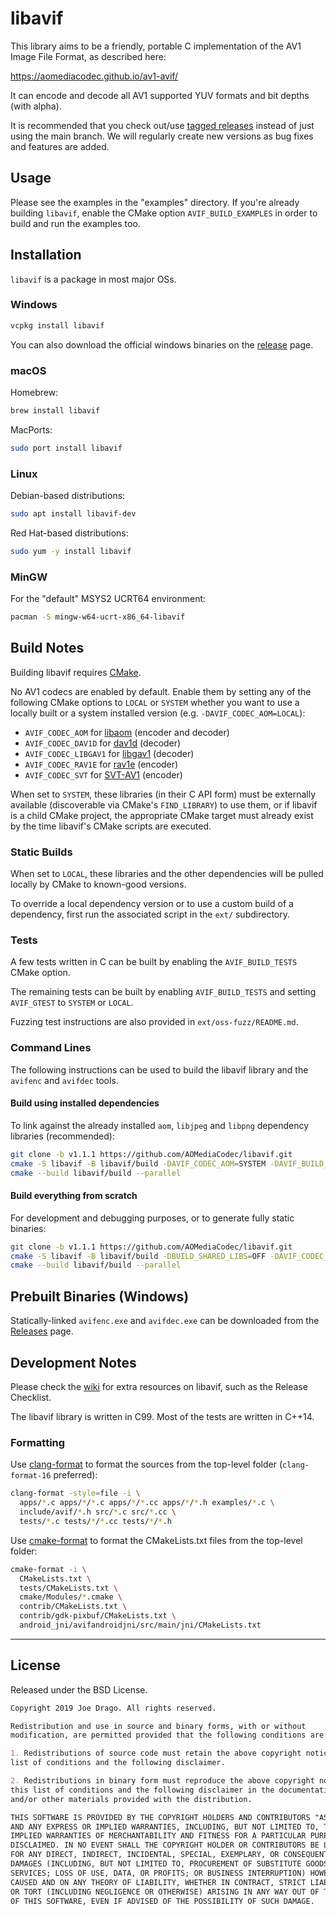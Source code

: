 # libavif

This library aims to be a friendly, portable C implementation of the AV1 Image
File Format, as described here:

<https://aomediacodec.github.io/av1-avif/>

It can encode and decode all AV1 supported YUV formats and bit depths (with
alpha).

It is recommended that you check out/use
[tagged releases](https://github.com/AOMediaCodec/libavif/releases) instead of
just using the main branch. We will regularly create new versions as bug fixes
and features are added.

## Usage

Please see the examples in the "examples" directory. If you're already building
`libavif`, enable the CMake option `AVIF_BUILD_EXAMPLES` in order to build and
run the examples too.

## Installation

`libavif` is a package in most major OSs.

### Windows

```sh
vcpkg install libavif
```
You can also download the official windows binaries on the
[release](https://github.com/AOMediaCodec/libavif/releases) page.

### macOS

Homebrew:
```sh
brew install libavif
```
MacPorts:
```sh
sudo port install libavif
```

### Linux

Debian-based distributions:
```sh
sudo apt install libavif-dev
```
Red Hat-based distributions:
```sh
sudo yum -y install libavif
```

### MinGW

For the "default" MSYS2 UCRT64 environment:
```sh
pacman -S mingw-w64-ucrt-x86_64-libavif
```

## Build Notes

Building libavif requires [CMake](https://cmake.org/).

No AV1 codecs are enabled by default. Enable them by setting any of the
following CMake options to `LOCAL` or `SYSTEM` whether you want to use a
locally built or a system installed version (e.g. `-DAVIF_CODEC_AOM=LOCAL`):

* `AVIF_CODEC_AOM` for [libaom](https://aomedia.googlesource.com/aom/) (encoder
  and decoder)
* `AVIF_CODEC_DAV1D` for [dav1d](https://code.videolan.org/videolan/dav1d)
  (decoder)
* `AVIF_CODEC_LIBGAV1` for
  [libgav1](https://chromium.googlesource.com/codecs/libgav1/) (decoder)
* `AVIF_CODEC_RAV1E` for [rav1e](https://github.com/xiph/rav1e) (encoder)
* `AVIF_CODEC_SVT` for [SVT-AV1](https://gitlab.com/AOMediaCodec/SVT-AV1)
  (encoder)

When set to `SYSTEM`, these libraries (in their C API form) must be externally
available (discoverable via CMake's `FIND_LIBRARY`) to use them, or if libavif
is a child CMake project, the appropriate CMake target must already exist
by the time libavif's CMake scripts are executed.

### Static Builds

When set to `LOCAL`, these libraries and the other dependencies will be pulled
locally by CMake to known-good versions.

To override a local dependency version or to use a custom build of a dependency,
first run the associated script in the `ext/` subdirectory.

### Tests

A few tests written in C can be built by enabling the `AVIF_BUILD_TESTS` CMake
option.

The remaining tests can be built by enabling `AVIF_BUILD_TESTS` and setting
`AVIF_GTEST` to `SYSTEM` or `LOCAL`.

Fuzzing test instructions are also provided in `ext/oss-fuzz/README.md`.

### Command Lines

The following instructions can be used to build the libavif library and the
`avifenc` and `avifdec` tools.

#### Build using installed dependencies

To link against the already installed `aom`, `libjpeg` and `libpng` dependency
libraries (recommended):

```sh
git clone -b v1.1.1 https://github.com/AOMediaCodec/libavif.git
cmake -S libavif -B libavif/build -DAVIF_CODEC_AOM=SYSTEM -DAVIF_BUILD_APPS=ON
cmake --build libavif/build --parallel
```

#### Build everything from scratch

For development and debugging purposes, or to generate fully static binaries:

```sh
git clone -b v1.1.1 https://github.com/AOMediaCodec/libavif.git
cmake -S libavif -B libavif/build -DBUILD_SHARED_LIBS=OFF -DAVIF_CODEC_AOM=LOCAL -DAVIF_LIBYUV=LOCAL -DAVIF_LIBSHARPYUV=LOCAL -DAVIF_JPEG=LOCAL -DAVIF_ZLIBPNG=LOCAL -DAVIF_BUILD_APPS=ON -DCMAKE_C_FLAGS_RELEASE="-static" -DCMAKE_EXE_LINKER_FLAGS="-static"
cmake --build libavif/build --parallel
```

## Prebuilt Binaries (Windows)

Statically-linked `avifenc.exe` and `avifdec.exe` can be downloaded from the
[Releases](https://github.com/AOMediaCodec/libavif/releases) page.

## Development Notes

Please check the [wiki](https://github.com/AOMediaCodec/libavif/wiki) for extra
resources on libavif, such as the Release Checklist.

The libavif library is written in C99. Most of the tests are written in C++14.

### Formatting

Use [clang-format](https://clang.llvm.org/docs/ClangFormat.html) to format the
sources from the top-level folder (`clang-format-16` preferred):

```sh
clang-format -style=file -i \
  apps/*.c apps/*/*.c apps/*/*.cc apps/*/*.h examples/*.c \
  include/avif/*.h src/*.c src/*.cc \
  tests/*.c tests/*/*.cc tests/*/*.h
```

Use [cmake-format](https://github.com/cheshirekow/cmake_format) to format the
CMakeLists.txt files from the top-level folder:

```sh
cmake-format -i \
  CMakeLists.txt \
  tests/CMakeLists.txt \
  cmake/Modules/*.cmake \
  contrib/CMakeLists.txt \
  contrib/gdk-pixbuf/CMakeLists.txt \
  android_jni/avifandroidjni/src/main/jni/CMakeLists.txt
```

---

## License

Released under the BSD License.

```markdown
Copyright 2019 Joe Drago. All rights reserved.

Redistribution and use in source and binary forms, with or without
modification, are permitted provided that the following conditions are met:

1. Redistributions of source code must retain the above copyright notice, this
list of conditions and the following disclaimer.

2. Redistributions in binary form must reproduce the above copyright notice,
this list of conditions and the following disclaimer in the documentation
and/or other materials provided with the distribution.

THIS SOFTWARE IS PROVIDED BY THE COPYRIGHT HOLDERS AND CONTRIBUTORS "AS IS"
AND ANY EXPRESS OR IMPLIED WARRANTIES, INCLUDING, BUT NOT LIMITED TO, THE
IMPLIED WARRANTIES OF MERCHANTABILITY AND FITNESS FOR A PARTICULAR PURPOSE ARE
DISCLAIMED. IN NO EVENT SHALL THE COPYRIGHT HOLDER OR CONTRIBUTORS BE LIABLE
FOR ANY DIRECT, INDIRECT, INCIDENTAL, SPECIAL, EXEMPLARY, OR CONSEQUENTIAL
DAMAGES (INCLUDING, BUT NOT LIMITED TO, PROCUREMENT OF SUBSTITUTE GOODS OR
SERVICES; LOSS OF USE, DATA, OR PROFITS; OR BUSINESS INTERRUPTION) HOWEVER
CAUSED AND ON ANY THEORY OF LIABILITY, WHETHER IN CONTRACT, STRICT LIABILITY,
OR TORT (INCLUDING NEGLIGENCE OR OTHERWISE) ARISING IN ANY WAY OUT OF THE USE
OF THIS SOFTWARE, EVEN IF ADVISED OF THE POSSIBILITY OF SUCH DAMAGE.
```
